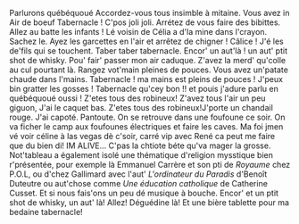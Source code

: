 
Parlurons québéquoué
Accordez-vous tous insimble à mitaine. 
Vous avez in Air de boeuf Tabernacle ! C'pos joli joli.  Arrétez de vous faire des bibittes.
Allez au batte les infants ! 
Lé voisin de Célia a d'la mine dans l'crayon. Sachez le. Ayez les garcettes en l'air et arrêtez de chigner ! Câlice !
J'é les de'fils qui se touchent. Taber taber tabernacle.
Encor' un aut'là ! un aut' ptit shot de whisky. Pou' fair' passer mon air caduque. 
Z'avez la merd' qu'colle au cul pourtant là. Rangez vot'main pleines de pouces.  Vous avez un'patate chaude dans l'mains.
Tabernacle ! ma mains est pleins de pouces ! J'peux bin gratter les gosses ! Tabernacle qu'cey bon !! et pouis j'adure parlu en québéquoué oussi ! 
Z'etes tous des robineux!
Z'avez tous l'air un peu giguon, J'ai le caquet bas.
Z'etes tous des robineux!J'porte un chandail rouge. J'ai capoté. Pantoute. On se retrouve dans une foufoune ce soir. On va ficher le camp aux foufounes électriques et faire les caves.
Ma foi jmen vé voir céline à las vegas dè c'soir, carré vip avec René ca peut me faire que du bien di! IM ALIVE...
C'pas la chtiote béte qu'va mager la grosse.
Not'tableau a également isolé une thématique d'religion mysstique bien r'présentée, pour exemple là Emmanuel Carrère et son pti de *Royaume* chez P.O.L, ou d'chez Gallimard avec l'aut' *L'ordinateur du Paradis* d'Benoît Duteutre ou aut'chose comme *Une éducation catholique* de Catherine Cusset. 
Et si nous fais'ons un peu dé musique à bouche. Encor' et un ptit shot de whisky, un aut' là! Allez! 
Déguédine là! Et une bière tablette pour ma bedaine tabernacle!
